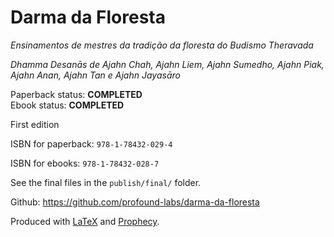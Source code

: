 
Darma da Floresta
==============

*Ensinamentos de mestres da tradição da floresta do Budismo Theravada*

*Dhamma Desanās de Ajahn Chah, Ajahn Liem, Ajahn Sumedho, Ajahn Piak, Ajahn Anan, Ajahn Tan e Ajahn Jayasāro*

Paperback status: **COMPLETED**  
Ebook status: **COMPLETED**

First edition

ISBN for paperback: `978-1-78432-029-4`

ISBN for ebooks: `978-1-78432-028-7`

See the final files in the `publish/final/` folder.

Github: <https://github.com/profound-labs/darma-da-floresta>

Produced with [LaTeX](http://latex-project.org/) and [Prophecy](https://github.com/profound-labs/prophecy).

